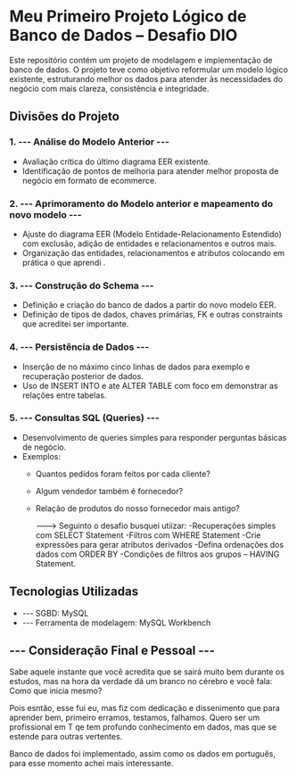 # Meu Primeiro Projeto Lógico de Banco de Dados – Desafio DIO 

Este repositório contém um projeto de modelagem e implementação de banco de dados. O projeto teve como objetivo reformular um modelo lógico existente, estruturando melhor os dados para atender às necessidades do negócio com mais clareza, consistência e integridade.

## Divisões do Projeto

### 1. --- Análise do Modelo Anterior ---
- Avaliação crítica do último diagrama EER existente.
- Identificação de pontos de melhoria para atender melhor proposta de negócio em formato de ecommerce.

### 2.  --- Aprimoramento do Modelo anterior e mapeamento do novo modelo ---
- Ajuste do diagrama EER (Modelo Entidade-Relacionamento Estendido) com exclusão, adição de entidades e relacionamentos e outros mais.
- Organização das entidades, relacionamentos e atributos colocando em prática o que aprendi .

### 3.  --- Construção do Schema ---
- Definição e criação do banco de dados a partir do novo modelo EER.
- Definição de tipos de dados, chaves primárias, FK e outras constraints que acreditei ser importante.

### 4. --- Persistência de Dados ---
- Inserção de no máximo cinco linhas de dados para exemplo e recuperação posterior de dados.
- Uso de INSERT INTO e ate ALTER TABLE com foco em demonstrar as relações entre tabelas.

### 5.  --- Consultas SQL (Queries) ---
- Desenvolvimento de queries simples para responder perguntas básicas de negócio.
- Exemplos:
  - Quantos pedidos foram feitos por cada cliente?
  - Algum vendedor também é fornecedor?
  - Relação de produtos do nosso fornecedor mais antigo?

    ---> Seguinto o desafio busquei utiizar:
  -Recuperações simples com SELECT Statement
  -Filtros com WHERE Statement
  -Crie expressões para gerar atributos derivados
  -Defina ordenações dos dados com ORDER BY
  -Condições de filtros aos grupos – HAVING Statement.

##  Tecnologias Utilizadas

- --- SGBD: MySQL 
- --- Ferramenta de modelagem:  MySQL Workbench 

##  --- Consideração Final e Pessoal ---

Sabe aquele instante que você acredita que se sairá muito bem durante os estudos, mas na hora da verdade dá um branco no cérebro e você fala: Como que inicia mesmo?

Pois esntão, esse fui eu, mas fiz com dedicação e dissenimento que para aprender bem, primeiro erramos, testamos, falhamos.
Quero ser um profissional em T qe tem profundo conhecimento em dados, mas que se estende para outras vertentes.

Banco de dados foi implementado, assim como os dados em português, para esse momento achei mais interessante.
